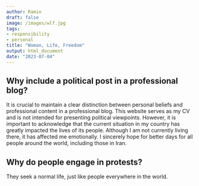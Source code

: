 ```yaml
---
author: Ramin
draft: false
image: /images/wlf.jpg
tags:
- responsibility
- personal
title: "Woman, Life, Freedom"
output: html_document
date: "2023-07-04"
---
```




## Why include a political post in a professional blog?

It is crucial to maintain a clear distinction between personal beliefs and professional content in a professional blog. This website serves as my CV and is not intended for presenting political viewpoints. However, it is important to acknowledge that the current situation in my country has greatly impacted the lives of its people. Although I am not currently living there, it has affected me emotionally. I sincerely hope for better days for all people around the world, including those in Iran.

## Why do people engage in protests?

They seek a normal life, just like people everywhere in the world.

